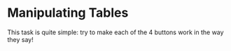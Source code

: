 # Manipulating Tables

This task is quite simple: try to make each of the 4 buttons work in the way they say!